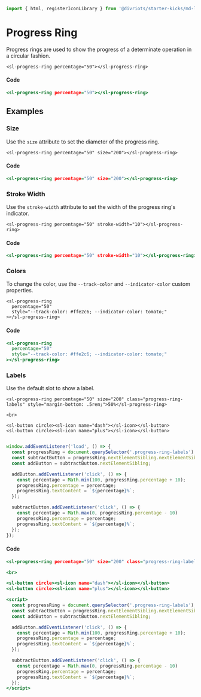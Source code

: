 ```js script
import { html, registerIconLibrary } from '@divriots/starter-kicks/md-layout';
```

# Progress Ring



Progress rings are used to show the progress of a determinate operation in a circular fashion.


```html:html
<sl-progress-ring percentage="50"></sl-progress-ring>
```

#### Code

```htm
<sl-progress-ring percentage="50"></sl-progress-ring>
```

## Examples

### Size

Use the `size` attribute to set the diameter of the progress ring.


```html:html
<sl-progress-ring percentage="50" size="200"></sl-progress-ring>
```

#### Code

```htm
<sl-progress-ring percentage="50" size="200"></sl-progress-ring>
```

### Stroke Width

Use the `stroke-width` attribute to set the width of the progress ring's indicator.


```html:html
<sl-progress-ring percentage="50" stroke-width="10"></sl-progress-ring>
```

#### Code

```htm
<sl-progress-ring percentage="50" stroke-width="10"></sl-progress-ring>
```

### Colors

To change the color, use the `--track-color` and `--indicator-color` custom properties.


```html:html
<sl-progress-ring 
  percentage="50" 
  style="--track-color: #ffe2c6; --indicator-color: tomato;"
></sl-progress-ring>
```

#### Code

```htm
<sl-progress-ring 
  percentage="50" 
  style="--track-color: #ffe2c6; --indicator-color: tomato;"
></sl-progress-ring>
```

### Labels

Use the default slot to show a label.


```html:html
<sl-progress-ring percentage="50" size="200" class="progress-ring-labels" style="margin-bottom: .5rem;">50%</sl-progress-ring>

<br>

<sl-button circle><sl-icon name="dash"></sl-icon></sl-button>
<sl-button circle><sl-icon name="plus"></sl-icon></sl-button>


```
```js script
window.addEventListener('load', () => {
  const progressRing = document.querySelector('.progress-ring-labels');
  const subtractButton = progressRing.nextElementSibling.nextElementSibling;
  const addButton = subtractButton.nextElementSibling;

  addButton.addEventListener('click', () => {
    const percentage = Math.min(100, progressRing.percentage + 10);
    progressRing.percentage = percentage;
    progressRing.textContent = `${percentage}%`;
  });

  subtractButton.addEventListener('click', () => {
    const percentage = Math.max(0, progressRing.percentage - 10)
    progressRing.percentage = percentage;
    progressRing.textContent = `${percentage}%`;
  });
});
```
#### Code

```htm
<sl-progress-ring percentage="50" size="200" class="progress-ring-labels" style="margin-bottom: .5rem;">50%</sl-progress-ring>

<br>

<sl-button circle><sl-icon name="dash"></sl-icon></sl-button>
<sl-button circle><sl-icon name="plus"></sl-icon></sl-button>

<script>
  const progressRing = document.querySelector('.progress-ring-labels');
  const subtractButton = progressRing.nextElementSibling.nextElementSibling;
  const addButton = subtractButton.nextElementSibling;

  addButton.addEventListener('click', () => {
    const percentage = Math.min(100, progressRing.percentage + 10);
    progressRing.percentage = percentage;
    progressRing.textContent = `${percentage}%`;
  });

  subtractButton.addEventListener('click', () => {
    const percentage = Math.max(0, progressRing.percentage - 10)
    progressRing.percentage = percentage;
    progressRing.textContent = `${percentage}%`;
  });
</script>
```


